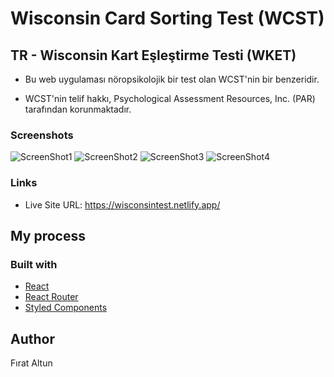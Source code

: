 # Wisconsin Card Sorting Test (WCST)

## TR - Wisconsin Kart Eşleştirme Testi (WKET)

- Bu web uygulaması nöropsikolojik bir test olan WCST'nin bir benzeridir.

 
 - WCST'nin telif hakkı, Psychological Assessment Resources, Inc. (PAR) tarafından korunmaktadır. 

### Screenshots


![ScreenShot1](https://user-images.githubusercontent.com/116505991/227572291-20ef4fb1-d27a-4123-b0bc-9f9f9135807a.png)
![ScreenShot2](https://user-images.githubusercontent.com/116505991/227572304-afe48b28-b611-4677-a6b6-9f4f7fa4df9e.png)
![ScreenShot3](https://user-images.githubusercontent.com/116505991/227572315-76fbec41-721c-475e-b4cb-095a454c0c07.png)
![ScreenShot4](https://user-images.githubusercontent.com/116505991/227572335-5a84eb3d-b865-4139-8b89-0bc7e779c83d.png)




### Links

- Live Site URL: https://wisconsintest.netlify.app/

## My process

### Built with


- [React](https://reactjs.org/)
- [React Router](https://reactrouter.com/)
- [Styled Components](https://styled-components.com/) 


## Author

Fırat Altun
